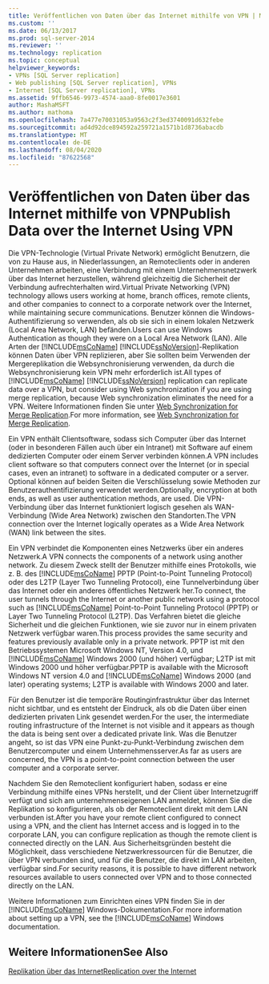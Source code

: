 ```yaml
---
title: Veröffentlichen von Daten über das Internet mithilfe von VPN | Microsoft-Dokumentation
ms.custom: ''
ms.date: 06/13/2017
ms.prod: sql-server-2014
ms.reviewer: ''
ms.technology: replication
ms.topic: conceptual
helpviewer_keywords:
- VPNs [SQL Server replication]
- Web publishing [SQL Server replication], VPNs
- Internet [SQL Server replication], VPNs
ms.assetid: 9ffb6546-9973-4574-aaa0-8fe0017e3601
author: MashaMSFT
ms.author: mathoma
ms.openlocfilehash: 7a477e70031053a9563c2f3ed3740091d632febe
ms.sourcegitcommit: ad4d92dce894592a259721a1571b1d8736abacdb
ms.translationtype: MT
ms.contentlocale: de-DE
ms.lasthandoff: 08/04/2020
ms.locfileid: "87622568"
---
```

# <a name="publish-data-over-the-internet-using-vpn"></a><span data-ttu-id="db977-102">Veröffentlichen von Daten über das Internet mithilfe von VPN</span><span class="sxs-lookup"><span data-stu-id="db977-102">Publish Data over the Internet Using VPN</span></span>
  <span data-ttu-id="db977-103">Die VPN-Technologie (Virtual Private Network) ermöglicht Benutzern, die von zu Hause aus, in Niederlassungen, an Remoteclients oder in anderen Unternehmen arbeiten, eine Verbindung mit einem Unternehmensnetzwerk über das Internet herzustellen, während gleichzeitig die Sicherheit der Verbindung aufrechterhalten wird.</span><span class="sxs-lookup"><span data-stu-id="db977-103">Virtual Private Networking (VPN) technology allows users working at home, branch offices, remote clients, and other companies to connect to a corporate network over the Internet, while maintaining secure communications.</span></span> <span data-ttu-id="db977-104">Benutzer können die Windows-Authentifizierung so verwenden, als ob sie sich in einem lokalen Netzwerk (Local Area Network, LAN) befänden.</span><span class="sxs-lookup"><span data-stu-id="db977-104">Users can use Windows Authentication as though they were on a Local Area Network (LAN).</span></span> <span data-ttu-id="db977-105">Alle Arten der [!INCLUDE[msCoName](../../includes/msconame-md.md)] [!INCLUDE[ssNoVersion](../../includes/ssnoversion-md.md)]-Replikation können Daten über VPN replizieren, aber Sie sollten beim Verwenden der Mergereplikation die Websynchronisierung verwenden, da durch die Websynchronisierung kein VPN mehr erforderlich ist.</span><span class="sxs-lookup"><span data-stu-id="db977-105">All types of [!INCLUDE[msCoName](../../includes/msconame-md.md)] [!INCLUDE[ssNoVersion](../../includes/ssnoversion-md.md)] replication can replicate data over a VPN, but consider using Web synchronization if you are using merge replication, because Web synchronization eliminates the need for a VPN.</span></span> <span data-ttu-id="db977-106">Weitere Informationen finden Sie unter [Web Synchronization for Merge Replication](web-synchronization-for-merge-replication.md).</span><span class="sxs-lookup"><span data-stu-id="db977-106">For more information, see [Web Synchronization for Merge Replication](web-synchronization-for-merge-replication.md).</span></span>  
  
 <span data-ttu-id="db977-107">Ein VPN enthält Clientsoftware, sodass sich Computer über das Internet (oder in besonderen Fällen auch über ein Intranet) mit Software auf einem dedizierten Computer oder einem Server verbinden können.</span><span class="sxs-lookup"><span data-stu-id="db977-107">A VPN includes client software so that computers connect over the Internet (or in special cases, even an intranet) to software in a dedicated computer or a server.</span></span> <span data-ttu-id="db977-108">Optional können auf beiden Seiten die Verschlüsselung sowie Methoden zur Benutzerauthentifizierung verwendet werden.</span><span class="sxs-lookup"><span data-stu-id="db977-108">Optionally, encryption at both ends, as well as user authentication methods, are used.</span></span> <span data-ttu-id="db977-109">Die VPN-Verbindung über das Internet funktioniert logisch gesehen als WAN-Verbindung (Wide Area Network) zwischen den Standorten.</span><span class="sxs-lookup"><span data-stu-id="db977-109">The VPN connection over the Internet logically operates as a Wide Area Network (WAN) link between the sites.</span></span>  
  
 <span data-ttu-id="db977-110">Ein VPN verbindet die Komponenten eines Netzwerks über ein anderes Netzwerk.</span><span class="sxs-lookup"><span data-stu-id="db977-110">A VPN connects the components of a network using another network.</span></span> <span data-ttu-id="db977-111">Zu diesem Zweck stellt der Benutzer mithilfe eines Protokolls, wie z. B. des [!INCLUDE[msCoName](../../includes/msconame-md.md)] PPTP (Point-to-Point Tunneling Protocol) oder des L2TP (Layer Two Tunneling Protocol), eine Tunnelverbindung über das Internet oder ein anderes öffentliches Netzwerk her.</span><span class="sxs-lookup"><span data-stu-id="db977-111">To connect, the user tunnels through the Internet or another public network using a protocol such as [!INCLUDE[msCoName](../../includes/msconame-md.md)] Point-to-Point Tunneling Protocol (PPTP) or Layer Two Tunneling Protocol (L2TP).</span></span> <span data-ttu-id="db977-112">Das Verfahren bietet die gleiche Sicherheit und die gleichen Funktionen, wie sie zuvor nur in einem privaten Netzwerk verfügbar waren.</span><span class="sxs-lookup"><span data-stu-id="db977-112">This process provides the same security and features previously available only in a private network.</span></span> <span data-ttu-id="db977-113">PPTP ist mit den Betriebssystemen Microsoft Windows NT, Version 4.0, und [!INCLUDE[msCoName](../../includes/msconame-md.md)] Windows 2000 (und höher) verfügbar; L2TP ist mit Windows 2000 und höher verfügbar.</span><span class="sxs-lookup"><span data-stu-id="db977-113">PPTP is available with the Microsoft Windows NT version 4.0 and [!INCLUDE[msCoName](../../includes/msconame-md.md)] Windows 2000 (and later) operating systems; L2TP is available with Windows 2000 and later.</span></span>  
  
 <span data-ttu-id="db977-114">Für den Benutzer ist die temporäre Routinginfrastruktur über das Internet nicht sichtbar, und es entsteht der Eindruck, als ob die Daten über einen dedizierten privaten Link gesendet werden.</span><span class="sxs-lookup"><span data-stu-id="db977-114">For the user, the intermediate routing infrastructure of the Internet is not visible and it appears as though the data is being sent over a dedicated private link.</span></span> <span data-ttu-id="db977-115">Was die Benutzer angeht, so ist das VPN eine Punkt-zu-Punkt-Verbindung zwischen dem Benutzercomputer und einem Unternehmensserver.</span><span class="sxs-lookup"><span data-stu-id="db977-115">As far as users are concerned, the VPN is a point-to-point connection between the user computer and a corporate server.</span></span>  
  
 <span data-ttu-id="db977-116">Nachdem Sie den Remoteclient konfiguriert haben, sodass er eine Verbindung mithilfe eines VPNs herstellt, und der Client über Internetzugriff verfügt und sich am unternehmenseigenen LAN anmeldet, können Sie die Replikation so konfigurieren, als ob der Remoteclient direkt mit dem LAN verbunden ist.</span><span class="sxs-lookup"><span data-stu-id="db977-116">After you have your remote client configured to connect using a VPN, and the client has Internet access and is logged in to the corporate LAN, you can configure replication as though the remote client is connected directly on the LAN.</span></span> <span data-ttu-id="db977-117">Aus Sicherheitsgründen besteht die Möglichkeit, dass verschiedene Netzwerkressourcen für die Benutzer, die über VPN verbunden sind, und für die Benutzer, die direkt im LAN arbeiten, verfügbar sind.</span><span class="sxs-lookup"><span data-stu-id="db977-117">For security reasons, it is possible to have different network resources available to users connected over VPN and to those connected directly on the LAN.</span></span>  
  
 <span data-ttu-id="db977-118">Weitere Informationen zum Einrichten eines VPN finden Sie in der [!INCLUDE[msCoName](../../includes/msconame-md.md)] Windows-Dokumentation.</span><span class="sxs-lookup"><span data-stu-id="db977-118">For more information about setting up a VPN, see the [!INCLUDE[msCoName](../../includes/msconame-md.md)] Windows documentation.</span></span>  
  
## <a name="see-also"></a><span data-ttu-id="db977-119">Weitere Informationen</span><span class="sxs-lookup"><span data-stu-id="db977-119">See Also</span></span>  
 [<span data-ttu-id="db977-120">Replikation über das Internet</span><span class="sxs-lookup"><span data-stu-id="db977-120">Replication over the Internet</span></span>](replication-over-the-internet.md)  
  
  

